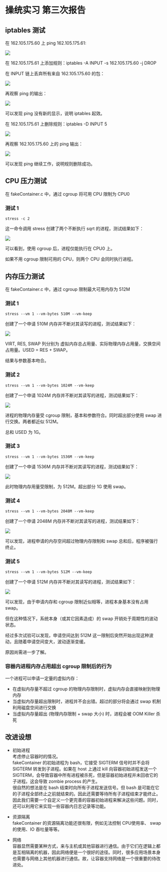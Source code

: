 # 操统实习 第三次报告

## iptables 测试

在 162.105.175.60 上 ping 162.105.175.61:

![](https://github.com/cabbby/osprac/blob/master/hw3/pics/m1_1.png)

在 162.105.175.61 上添加规则：iptables -A INPUT -s 162.105.175.60 -j DROP

在 INPUT 链上丢弃所有来自 162.105.175.60 的包：

![](https://github.com/cabbby/osprac/blob/master/hw3/pics/m2_1.png)

再观察 ping 的输出：

![](https://github.com/cabbby/osprac/blob/master/hw3/pics/m1_2.png)

可以发现 ping 没有新的显示，说明 iptables 起效。

在 162.105.175.61 上删除规则：iptables -D INPUT 5

![](https://github.com/cabbby/osprac/blob/master/hw3/pics/m2_2.png)

再观察 162.105.175.60 上的 ping 输出：

![](https://github.com/cabbby/osprac/blob/master/hw3/pics/m1_3.png)

可以发现 ping 继续工作，说明规则删除成功。




## CPU 压力测试

在 fakeContainer.c 中，通过 cgroup 将可用 CPU 限制为 CPU0

### 测试 1
```
stress -c 2
```

这一命令调用 stress 创建了两个不断执行 sqrt 的进程，测试结果如下：

![](https://github.com/cabbby/osprac/blob/master/hw2/pics/test_cpu_2.png)

可以看到，使用 cgroup 后，进程仅能执行在 CPU0 上。

如果不用 cgroup 限制可用的 CPU，则两个 CPU 会同时执行进程。


## 内存压力测试

在 fakeContainer.c 中，通过 cgroup 限制最大可用内存为 512M

### 测试 1
```
stress --vm 1 --vm-bytes 510M --vm-keep
```

创建了一个申请 510M 内存并不断对其读写的进程，测试结果如下：

![](https://github.com/cabbby/osprac/blob/master/hw2/pics/test_mem_510M.png)

VIRT, RES, SWAP 列分别为 虚拟内存总占用量、实际物理内存占用量，交换空间占用量。USED = RES + SWAP。

结果与参数基本吻合。

### 测试 2
```
stress --vm 1 --vm-bytes 1024M --vm-keep
```

创建了一个申请 1024M 内存并不断对其读写的进程，测试结果如下：

![](https://github.com/cabbby/osprac/blob/master/hw2/pics/test_mem_1024M.png)

进程的物理内存量受 cgroup 限制，基本和参数符合。同时超出部分使用 swap 进行交换。两者都近似 512M。

总和 USED 为 1G。

### 测试 3
```
stress --vm 1 --vm-bytes 1536M --vm-keep
```

创建了一个申请 1536M 内存并不断对其读写的进程，测试结果如下：

![](https://github.com/cabbby/osprac/blob/master/hw2/pics/test_mem_1536M.png)

此时物理内存用量受限制，为 512M。超出部分 1G 使用 swap。

### 测试 4
```
stress --vm 1 --vm-bytes 2048M --vm-keep
```

创建了一个申请 2048M 内存并不断对其读写的进程，测试结果如下：

![](https://github.com/cabbby/osprac/blob/master/hw2/pics/test_mem_2048M.png)

可以发现，进程申请的内存空间超过物理内存限制和 swap 总和后，程序被强行终止。

### 测试 5
```
stress --vm 1 --vm-bytes 512M --vm-keep
```

创建了一个申请 512M 内存并不断对其读写的进程，测试结果如下：

![](https://github.com/cabbby/osprac/blob/master/hw2/pics/test_mem_512M.png)

可以发现，由于申请内存和 cgroup 限制近似相等，进程本身基本没有占用 swap。

但在这种情况下，系统本身（或其它因素造成）的 swap 开销处于周期性的波动状态。

经过多次试验可以发现，申请空间达到 512M 这一限制后突然开始出现这种波动，且随着申请空间变大，波动逐渐变缓。

原因尚需进一步了解。

### 容器内进程内存占用超出 cgroup 限制后的行为

一个进程可以申请一定量的虚拟内存：
* 在虚拟内存量不超过 cgroup 的物理内存限制时，虚拟内存会直接映射到物理内存
* 当虚拟内存量超出限制时，进程并不会出错。超过的部分将会通过 swap 机制利用磁盘空间进行交换
* 当虚拟内存量超出 (物理内存限制 + swap 大小) 时，进程会被 OOM Killer 杀死


## 改进设想

* 初始进程 <br>
考虑停止容器时的情况。<br>
fakeContainer 的初始进程为 bash，它接受 SIGTERM 信号时并不会将 SIGTERM 转发到子进程。如果在 host 上通过 kill 向容器初始进程发送一个 SIGTERM，会导致容器中所有进程被杀死，但是容器初始进程并未回收它的子进程。这会导致 zombie process 的产生。<br>
很自然的想法是在 bash 结束时向所有子进程发送信号。但 bash 是可能在它的子进程全部终止之前就结束的。因此还需要等待所有子进程结束才能终止。<br>
因此我们需要一个自定义一个更完善的容器初始进程来解决这些问题。同时，还可以利用它来实现一些容器内日志记录等功能。

* 资源隔离 <br>
fakeContainer 的资源隔离功能还很有限，例如无法控制 CPU使用率、 swap 的使用、IO 吞吐量等等。

* 网络 <br>
容器显然需要某种方式，来与主机或其他容器进行通信。由于它们在逻辑上都是互相隔离的机器，因此网络便是一个很好的途径。同时，很多应用场景本身也需要与网络上其他机器进行通信。故，让容器支持网络是一个很重要的待改进处。
